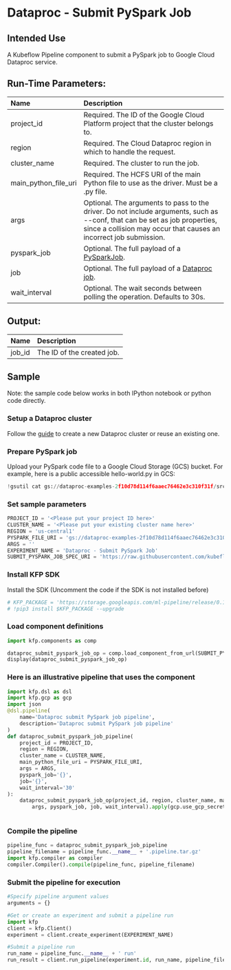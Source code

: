 
# Dataproc - Submit PySpark Job

## Intended Use
A Kubeflow Pipeline component to submit a PySpark job to Google Cloud Dataproc service. 

## Run-Time Parameters:
Name | Description
:--- | :----------
project_id | Required. The ID of the Google Cloud Platform project that the cluster belongs to.
region | Required. The Cloud Dataproc region in which to handle the request.
cluster_name | Required. The cluster to run the job.
main_python_file_uri | Required. The HCFS URI of the main Python file to use as the driver. Must be a .py file.
args | Optional. The arguments to pass to the driver. Do not include arguments, such as --conf, that can be set as job properties, since a collision may occur that causes an incorrect job submission.
pyspark_job | Optional. The full payload of a [PySparkJob](https://cloud.google.com/dataproc/docs/reference/rest/v1/PySparkJob).
job | Optional. The full payload of a [Dataproc job](https://cloud.google.com/dataproc/docs/reference/rest/v1/projects.regions.jobs).
wait_interval | Optional. The wait seconds between polling the operation. Defaults to 30s.

## Output:
Name | Description
:--- | :----------
job_id | The ID of the created job.

## Sample

Note: the sample code below works in both IPython notebook or python code directly.

### Setup a Dataproc cluster
Follow the [guide](https://cloud.google.com/dataproc/docs/guides/create-cluster) to create a new Dataproc cluster or reuse an existing one.

### Prepare PySpark job
Upload your PySpark code file to a Google Cloud Storage (GCS) bucket. For example, here is a public accessible hello-world.py in GCS:


```python
!gsutil cat gs://dataproc-examples-2f10d78d114f6aaec76462e3c310f31f/src/pyspark/hello-world/hello-world.py
```

### Set sample parameters


```python
PROJECT_ID = '<Please put your project ID here>'
CLUSTER_NAME = '<Please put your existing cluster name here>'
REGION = 'us-central1'
PYSPARK_FILE_URI = 'gs://dataproc-examples-2f10d78d114f6aaec76462e3c310f31f/src/pyspark/hello-world/hello-world.py'
ARGS = ''
EXPERIMENT_NAME = 'Dataproc - Submit PySpark Job'
SUBMIT_PYSPARK_JOB_SPEC_URI = 'https://raw.githubusercontent.com/kubeflow/pipelines/d2f5cc92a46012b9927209e2aaccab70961582dc/components/gcp/dataproc/submit_pyspark_job/component.yaml'
```

### Install KFP SDK
Install the SDK (Uncomment the code if the SDK is not installed before)


```python
# KFP_PACKAGE = 'https://storage.googleapis.com/ml-pipeline/release/0.1.12/kfp.tar.gz'
# !pip3 install $KFP_PACKAGE --upgrade
```

### Load component definitions


```python
import kfp.components as comp

dataproc_submit_pyspark_job_op = comp.load_component_from_url(SUBMIT_PYSPARK_JOB_SPEC_URI)
display(dataproc_submit_pyspark_job_op)
```

### Here is an illustrative pipeline that uses the component


```python
import kfp.dsl as dsl
import kfp.gcp as gcp
import json
@dsl.pipeline(
    name='Dataproc submit PySpark job pipeline',
    description='Dataproc submit PySpark job pipeline'
)
def dataproc_submit_pyspark_job_pipeline(
    project_id = PROJECT_ID, 
    region = REGION,
    cluster_name = CLUSTER_NAME,
    main_python_file_uri = PYSPARK_FILE_URI, 
    args = ARGS, 
    pyspark_job='{}', 
    job='{}', 
    wait_interval='30'
):
    dataproc_submit_pyspark_job_op(project_id, region, cluster_name, main_python_file_uri, 
        args, pyspark_job, job, wait_interval).apply(gcp.use_gcp_secret('user-gcp-sa'))
    
```

### Compile the pipeline


```python
pipeline_func = dataproc_submit_pyspark_job_pipeline
pipeline_filename = pipeline_func.__name__ + '.pipeline.tar.gz'
import kfp.compiler as compiler
compiler.Compiler().compile(pipeline_func, pipeline_filename)
```

### Submit the pipeline for execution


```python
#Specify pipeline argument values
arguments = {}

#Get or create an experiment and submit a pipeline run
import kfp
client = kfp.Client()
experiment = client.create_experiment(EXPERIMENT_NAME)

#Submit a pipeline run
run_name = pipeline_func.__name__ + ' run'
run_result = client.run_pipeline(experiment.id, run_name, pipeline_filename, arguments)
```
